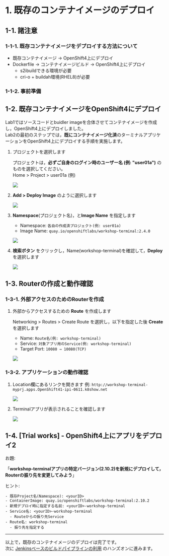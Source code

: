 # 1. 既存のコンテナイメージのデプロイ
## 1-1. 諸注意
### 1-1-1. 既存コンテナイメージをデプロイする方法について
- 既存コンテナイメージ -> OpenShift4上にデプロイ
- Dockerfile -> コンテナイメージビルド -> OpenShift4上にデプロイ
  - s2ibuildできる環境が必要
  - cri-o + buildah環境(RHEL8)が必要

### 1-1-2. 事前準備
## 1-2. 既存コンテナイメージをOpenShift4にデプロイ
Lab1ではソースコードとbuidler imageを合体させてコンテナイメージを作成し，OpenShift4上にデプロイしました。  
Lab2の最初のステップでは，**既にコンテナイメージ化済**のターミナルアプリケーションをOpenShift4上にデプロイする手順を実施します。

1. プロジェクトを選択します
    
    プロジェクトは，**必ずご自身のログイン時のユーザー名 (例: "user01a")** のものを選択してください。    
    Home > Project > user01a (例)
    
    ![](images/create_application_using_existedImage_1.png)

1. **Add > Deploy Image** のように選択します

    ![](images/create_application_using_existedImage_2.png)

1. **Namespace**(プロジェクト名)，と**Image Name** を指定します
    - Namespace: `各自の作成済プロジェクト(例: user01a)`
    - Image Name: `quay.io/openshiftlabs/workshop-terminal:2.4.0`

    ![](images/create_application_using_existedImage_3.png)

1. **検索ボタン** をクリックし，Name(workshop-terminal)を確認して，**Deploy** を選択します

    ![](images/create_application_using_existedImage_4.png)

## 1-3. Routerの作成と動作確認
### 1-3-1. 外部アクセスのためのRouterを作成
1. 外部からアクセスするための **Route** を作成します

    Networking > Routes > Create Route を選択し，以下を指定した後 **Create** を選択します
    - Name: `Route名(例: workshop-terminal)`
    - Service: `対象アプリ用のService(例: workshop-terminal)`
    - Target Port: `10080 → 10080(TCP)`

    ![](images/create_route_for_existedImage.png)

### 1-3-2. アプリケーションの動作確認
1. Location欄にあるリンクを開きます
    例: `http://workshop-terminal-myprj.apps.OpenShift41-ipi-0611.k8show.net`

    ![](images/create_route_for_existedImage_result.png)

1. Terminalアプリが表示されることを確認します

    ![](images/create_route_for_existedImage_result_2.png)

## 1-4. [Trial works] - OpenShift4上にアプリをデプロイ2
お題: 

「**workshop-terminalアプリの特定バージョン(2.10.2)を新規にデプロイして，Routerの振り先を変更してみよう**」

ヒント:

```
- 既存Project名(Namespace): <yourID>
- ContainerImage: quay.io/openshiftlabs/workshop-terminal:2.10.2
- 新規デプロイ時に指定する名前: <yourID>-workshop-terminal
- Service名: <yourID>-workshop-terminal
  - Routeからの振り先Service
- Route名: workshop-terminal
  - 振り先を指定する
```

---
以上で，既存のコンテナイメージのデプロイは完了です。  
次に [Jenkinsベースのビルドパイプラインの利用](2_OpenShift4-jenkins-pipeline.md) のハンズオンに進みます。
